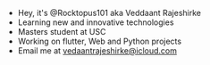 - Hey, it's @Rocktopus101 aka Veddaant Rajeshirke
- Learning new and innovative technologies
- Masters student at USC
- Working on flutter, Web and Python projects
- Email me at vedaantrajeshirke@icloud.com

<!---
Rocktopus101/Rocktopus101 is a ✨ special ✨ repository because its `README.md` (this file) appears on your GitHub profile.
You can click the Preview link to take a look at your changes.
--->
